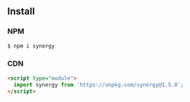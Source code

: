 ## Install

### NPM

```bash
$ npm i synergy
```

### CDN

```html
<script type="module">
  import synergy from 'https://unpkg.com/synergy@1.5.0';
</script>
```
